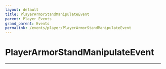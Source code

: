 ```yaml
---
layout: default
title: PlayerArmorStandManipulateEvent
parent: Player Events
grand_parent: Events
permalink: /events/player/PlayerArmorStandManipulateEvent
---
```


# PlayerArmorStandManipulateEvent

---
